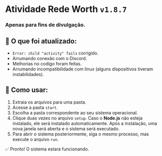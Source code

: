 # Atividade Rede Worth `v1.8.7`  
### Apenas para fins de divulgação.  

## 🔹 O que foi atualizado:  
- `Error: child "activity" fails` corrigido.
- Arrumando conexão com o Discord.
- Melhorias no codigo foram feitas.
- Arrumando incompatibilidade com linux (alguns dispositivos tiveram instabilidades).


## 🔹 Como usar:  
1. Extraia os arquivos para uma pasta.  
2. Acesse a pasta `start`.  
3. Escolha a pasta correspondente ao seu sistema operacional.  
4. Clique duas vezes no arquivo `setup`. Caso o **Node.js** não esteja instalado, ele será instalado automaticamente. Após a instalação, uma nova janela será aberta e o sistema será executado.  
5. Para abrir o sistema posteriormente, siga o mesmo processo, mas execute o arquivo `run`.  

✅ Pronto! O sistema estará funcionando.